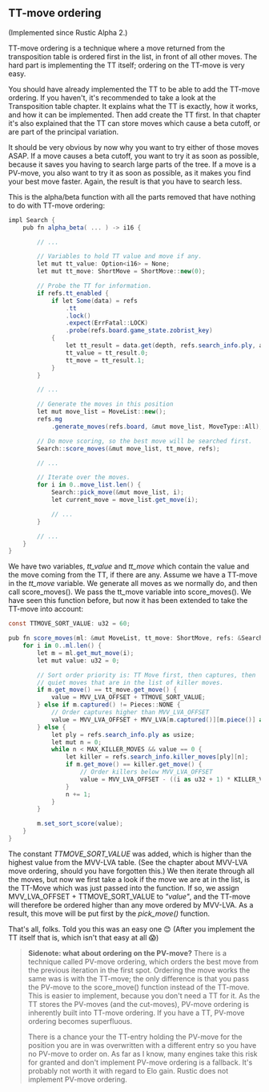 ## TT-move ordering

(Implemented since Rustic Alpha 2.)

TT-move ordering is a technique where a move returned from the
transposition table is ordered first in the list, in front of all other
moves. The hard part is implementing the TT itself; ordering on the TT-move
is very easy.

You should have already implemented the TT to be able to add the TT-move
ordering. If you haven't, it's recommended to take a look at the
Transposition table chapter. It explains what the TT is exactly, how it
works, and how it can be implemented. Then add create the TT first. In that
chapter it's also explained that the TT can store moves which  cause a beta
cutoff, or are part of the principal variation.

It should be very obvious by now why you want to try either of those moves
ASAP. If a move causes a beta cutoff, you want to try it as soon as
possible, because it saves you having to search large parts of the tree. If
a move is a PV-move, you also want to try it as soon as possible, as it
makes you find your best move faster. Again, the result is that you have to
search less.

This is the alpha/beta function with all the parts removed that have
nothing to do with TT-move ordering:

```csharp
impl Search {
    pub fn alpha_beta( ... ) -> i16 {

        // ...

        // Variables to hold TT value and move if any.
        let mut tt_value: Option<i16> = None;
        let mut tt_move: ShortMove = ShortMove::new(0);

        // Probe the TT for information.
        if refs.tt_enabled {
            if let Some(data) = refs
                .tt
                .lock()
                .expect(ErrFatal::LOCK)
                .probe(refs.board.game_state.zobrist_key)
            {
                let tt_result = data.get(depth, refs.search_info.ply, alpha, beta);
                tt_value = tt_result.0;
                tt_move = tt_result.1;
            }
        }

        // ...

        // Generate the moves in this position
        let mut move_list = MoveList::new();
        refs.mg
            .generate_moves(refs.board, &mut move_list, MoveType::All);

        // Do move scoring, so the best move will be searched first.
        Search::score_moves(&mut move_list, tt_move, refs);

        // ...

        // Iterate over the moves.
        for i in 0..move_list.len() {
            Search::pick_move(&mut move_list, i);
            let current_move = move_list.get_move(i);

            // ...
        }

        // ...
    }
}
```

 We have two variables, _tt\_value_ and _tt\_move_ which contain the value
and the move coming from the TT, if there are any. Assume we have a TT-move
in the _tt\_move_ variable. We generate all moves as we normally do, and
then call score_moves(). We pass the tt_move variable into score_moves().
We have seen this function before, but now it has been extended to take the
TT-move into account:

```csharp
const TTMOVE_SORT_VALUE: u32 = 60;

pub fn score_moves(ml: &mut MoveList, tt_move: ShortMove, refs: &SearchRefs) {
    for i in 0..ml.len() {
        let m = ml.get_mut_move(i);
        let mut value: u32 = 0;

        // Sort order priority is: TT Move first, then captures, then
        // quiet moves that are in the list of killer moves.
        if m.get_move() == tt_move.get_move() {
            value = MVV_LVA_OFFSET + TTMOVE_SORT_VALUE;
        } else if m.captured() != Pieces::NONE {
            // Order captures higher than MVV_LVA_OFFSET
            value = MVV_LVA_OFFSET + MVV_LVA[m.captured()][m.piece()] as u32;
        } else {
            let ply = refs.search_info.ply as usize;
            let mut n = 0;
            while n < MAX_KILLER_MOVES && value == 0 {
                let killer = refs.search_info.killer_moves[ply][n];
                if m.get_move() == killer.get_move() {
                    // Order killers below MVV_LVA_OFFSET
                    value = MVV_LVA_OFFSET - ((i as u32 + 1) * KILLER_VALUE);
                }
                n += 1;
            }
        }

        m.set_sort_score(value);
    }
}
```

The constant _TTMOVE\_SORT\_VALUE_ was added, which is higher than the
highest value from the MVV-LVA table. (See the chapter about MVV-LVA move
ordering, should you have forgotten this.) We then iterate through all the
moves, but now we first take a look if the move we are at in the list, is
the TT-Move which was just passed into the function. If so, we assign
MVV_LVA_OFFSET + TTMOVE_SORT_VALUE to _"value"_, and the TT-move will
therefore be ordered higher than any move ordered by MVV-LVA. As a result,
this move will be put first by the _pick\_move()_ function.

That's all, folks. Told you this was an easy one 😊 (After you implement
the TT itself that is, which isn't that easy at all 😱)

> **Sidenote: what about ordering on the PV-move?** There is a technique
> called PV-move ordering, which orders the best move from the previous
> iteration in the first spot. Ordering the move works the same was is with
> the TT-move; the only difference is that you pass the PV-move to the
> score_move() function instead of the TT-move. This is easier to
> implement, because you don't need a TT for it. As the TT stores the
> PV-moves (and the cut-moves), PV-move ordering is inherently built into
> TT-move ordering. If you have a TT, PV-move ordering becomes superfluous.
> 
> There is a chance your the TT-entry holding the PV-move for the position
> you are in was overwritten with a different entry so you have no PV-move
> to order on. As far as I know, many engines take this risk for granted
> and don't implement PV-move ordering is a fallback. It's probably not
> worth it with regard to Elo gain. Rustic does not implement PV-move
> ordering.
